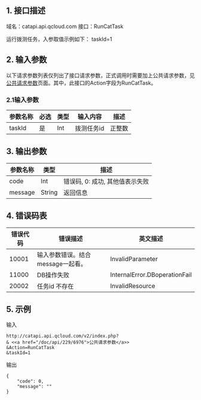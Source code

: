 ## 1. 接口描述

域名：catapi.api.qcloud.com
接口：RunCatTask



运行拨测任务，入参取值示例如下：
taskId=1

## 2. 输入参数

以下请求参数列表仅列出了接口请求参数，正式调用时需要加上公共请求参数，见<a href="/doc/api/405/公共请求参数" title="公共请求参数">公共请求参数</a>页面。其中，此接口的Action字段为RunCatTask。

### 2.1输入参数

| 参数名称   | 必选   | 类型   | 输入内容   | 描述   |
| ------ | ---- | ---- | ------ | ---- |
| taskId | 是    | Int  | 拨测任务id | 正整数  |
#### 

## 3. 输出参数

| 参数名称    | 类型     | 描述                  |
| ------- | ------ | ------------------- |
| code    | Int    | 错误码, 0: 成功, 其他值表示失败 |
| message | String | 返回信息                |


## 4. 错误码表

| 错误代码  | 错误描述                 | 英文描述                          |
| ----- | -------------------- | ----------------------------- |
| 10001 | 输入参数错误。结合message一起看。 | InvalidParameter              |
| 11000 | DB操作失败               | InternalError.DBoperationFail |
| 20002 | 任务id 不存在             | InvalidResource               |

## 5. 示例

输入

```
http://catapi.api.qcloud.com/v2/index.php?
& <<a href="/doc/api/229/6976">公共请求参数</a>>
&Action=RunCatTask
&taskId=1
```

输出

```
{
	"code": 0,
	"message": ""
}
```